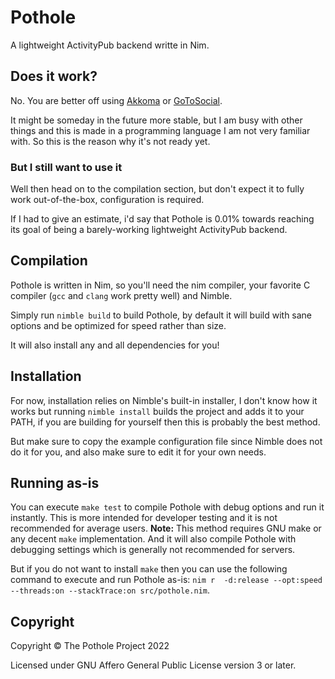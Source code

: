 # Pothole

A lightweight ActivityPub backend writte in Nim. 

## Does it work?

No. You are better off using [Akkoma](https://akkoma.social/) or [GoToSocial](https://gotosocial.org/).

It might be someday in the future more stable, but I am busy with other things and this is made in a programming language I am not very familiar with. So this is the reason why it's not ready yet.

### But I still want to use it

Well then head on to the compilation section, but don't expect it to fully work out-of-the-box, configuration is required.

If I had to give an estimate, i'd say that Pothole is 0.01% towards reaching its goal of being a barely-working lightweight ActivityPub backend.

## Compilation

Pothole is written in Nim, so you'll need the nim compiler, your favorite C compiler (`gcc` and `clang` work pretty well) and Nimble.

Simply run `nimble build` to build Pothole, by default it will build with sane options and be optimized for speed rather than size.

It will also install any and all dependencies for you!

## Installation

For now, installation relies on Nimble's built-in installer, I don't know how it works but running `nimble install` builds the project and adds it to your PATH, if you are building for yourself then this is probably the best method.

But make sure to copy the example configuration file since Nimble does not do it for you, and also make sure to edit it for your own needs.

## Running as-is

You can execute `make test` to compile Pothole with debug options and run it instantly. This is more intended for developer testing and it is not recommended for average users. **Note:** This method requires GNU make or any decent `make` implementation. And it will also compile Pothole with debugging settings which is generally not recommended for servers.

But if you do not want to install `make` then you can use the following command to execute and run Pothole as-is: `nim r  -d:release --opt:speed --threads:on --stackTrace:on src/pothole.nim`. 
## Copyright

Copyright © The Pothole Project 2022

Licensed under GNU Affero General Public License version 3 or later.
